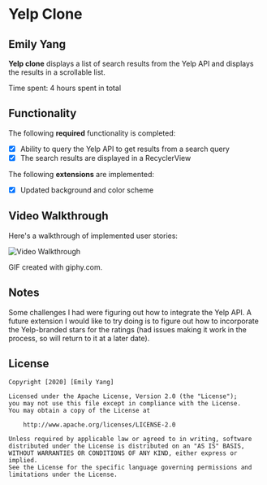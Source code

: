 # Yelp Clone 

## Emily Yang

**Yelp clone** displays a list of search results from the Yelp API and displays the results in a scrollable list. 

Time spent: 4 hours spent in total

## Functionality 

The following **required** functionality is completed:

* [X] Ability to query the Yelp API to get results from a search query
* [X] The search results are displayed in a RecyclerView

The following **extensions** are implemented:

* [X] Updated background and color scheme

## Video Walkthrough

Here's a walkthrough of implemented user stories:

<img src='https://gph.is/g/4ARjqjD' title='Video Walkthrough' width='' alt='Video Walkthrough' />

GIF created with giphy.com.

## Notes

Some challenges I had were figuring out how to integrate the Yelp API. A future extension I would like to try doing is to
figure out how to incorporate the Yelp-branded stars for the ratings (had issues making it work in the process, so will
return to it at a later date).

## License

    Copyright [2020] [Emily Yang]

    Licensed under the Apache License, Version 2.0 (the "License");
    you may not use this file except in compliance with the License.
    You may obtain a copy of the License at

        http://www.apache.org/licenses/LICENSE-2.0

    Unless required by applicable law or agreed to in writing, software
    distributed under the License is distributed on an "AS IS" BASIS,
    WITHOUT WARRANTIES OR CONDITIONS OF ANY KIND, either express or implied.
    See the License for the specific language governing permissions and
    limitations under the License.
